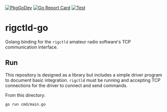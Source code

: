 [![PkgGoDev](https://pkg.go.dev/badge/github.com/k0swe/rigctld-go)](https://pkg.go.dev/github.com/k0swe/rigctld-go)
[![Go Report Card](https://goreportcard.com/badge/github.com/k0swe/rigctld-go)](https://goreportcard.com/report/github.com/k0swe/rigctld-go)
[![Test](https://github.com/k0swe/rigctld-go/workflows/Test/badge.svg)](https://github.com/k0swe/rigctld-go/actions/workflows/test.yml)

# rigctld-go

Golang binding for the `rigctld` amateur radio software's TCP communication interface.

## Run

This repository is designed as a library but includes a simple driver program to document basic
integration. `rigctld` must be running and accepting TCP connections for the driver to connect and
send commands.

From this directory:

```shell script
go run cmd/main.go
```
